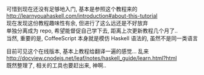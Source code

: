 
可惜到现在还没有足够地入门, 基本是参照这个教程来的  
<http://learnyouahaskell.com/introduction#about-this-tutorial>  
现在发现这份教程趣味性有余, 但进行了这么远还是不好放弃  
单独分离成为 repo, 希望能督促自己学下去, 距离上次更新教程几个月了..  
当然, 重要的是, CoffeeScript 本身就是模仿 Haskell 语法的, 虽然不是同一类语言

目前可见这个在线版本, 基本上教程给翻译一遍的感觉... 乱来  
<http://docview.cnodejs.net/leaf/notes/haskell_guide/learn.html?html>  
既然整理了, 相关的工具也要赶出来, 神啊..
